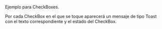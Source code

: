 Ejemplo para CheckBoxes.

Por cada CheckBox en el que se toque aparecerá un mensaje de tipo Toast con el texto correspondiente y el estado del CheckBox.

